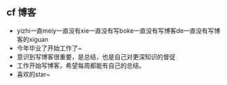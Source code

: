## cf  博客
  * yizhi一直meiy一直没有xie一直没有写boke一直没有写博客de一直没有写博客的xiguan
  * 今年毕业了开始工作了~
  * 意识到写博客很重要，是总结，也是自己对更深知识的督促
  * 工作开始写博客，希望每周都能有自己的总结。
  * 喜欢的star~
